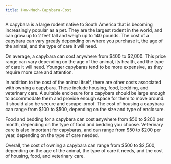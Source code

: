 ```yaml
---
title: How-Much-Capybara-Cost
---
```


A capybara is a large rodent native to South America that is becoming increasingly popular as a pet. They are the largest rodent in the world, and can grow up to 2 feet tall and weigh up to 140 pounds. The cost of a capybara can vary greatly depending on where you purchase it, the age of the animal, and the type of care it will need. 

On average, a capybara can cost anywhere from $400 to $2,000. This price range can vary depending on the age of the animal, its health, and the type of care it will need. Younger capybaras tend to be more expensive, as they require more care and attention. 

In addition to the cost of the animal itself, there are other costs associated with owning a capybara. These include housing, food, bedding, and veterinary care. A suitable enclosure for a capybara should be large enough to accommodate them and provide enough space for them to move around. It should also be secure and escape-proof. The cost of housing a capybara can range from $100 to $500, depending on the size and type of enclosure. 

Food and bedding for a capybara can cost anywhere from $50 to $200 per month, depending on the type of food and bedding you choose. Veterinary care is also important for capybaras, and can range from $50 to $200 per year, depending on the type of care needed. 

Overall, the cost of owning a capybara can range from $500 to $2,500, depending on the age of the animal, the type of care it needs, and the cost of housing, food, and veterinary care.